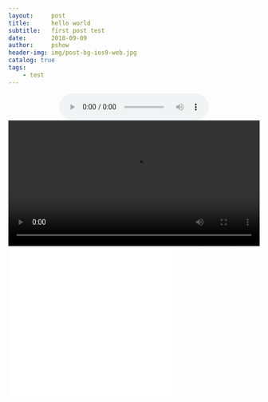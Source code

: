 ```yaml
---
layout:     post
title:      hello world
subtitle:   first post test
date:       2018-09-09
author:     pshow
header-img: img/post-bg-ios9-web.jpg
catalog: true
tags:
    - test
---
```


<center><audio controls="controls" ><source src="https://sjtueducn-my.sharepoint.com/personal/shenhuipeng_sjtu_edu_cn/_layouts/15/guestaccess.aspx?docid=14e35483d0d6e43cab01524feaebe3d0a&authkey=AWXUHKjhCiZfPQx1iCh5EB4" type="audio/mpeg">Your browser does not support the audio element.</audio></center>



<video width="100%"   controls>

<source src="https://onedrive.live.com/download?cid=707071D089B55657&resid=707071D089B55657%2111651&authkey=ABiyeSfSFzb0NWo" type="video/mp4">

Your browser does not support the video tag.

</video>
<iframe frameborder="no" border="0" marginwidth="0" marginheight="0" width="330" height="300" src="//music.163.com/outchain/player?type=0&id=2410100378&auto=1&height=300"></iframe>